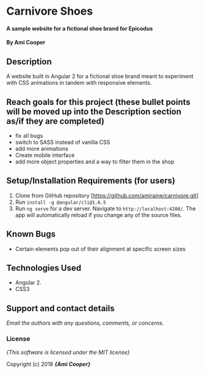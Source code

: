 # Carnivore Shoes

#### A sample website for a fictional shoe brand for Epicodus

#### By **Ami Cooper**

## Description
A website built in Angular 2 for a fictional shoe brand meant to experiment with CSS animations in tandem with responsive elements.

## Reach goals for this project (these bullet points will be moved up into the Description section as/if they are completed)
  * fix all bugs
  * switch to SASS instead of vanilla CSS
  * add more animations
  * Create mobile interface
  * add more object properties and a way to filter them in the shop

## Setup/Installation Requirements (for users)
1. Clone from GitHub repository [https://github.com/amiraine/carnivore.git]
2. Run `install -g @angular/cli@1.6.5`
4. Run `ng serve` for a dev server. Navigate to `http://localhost:4200/`. The app will automatically reload if you change any of the source files.

## Known Bugs
* Certain elements pop out of their alignment at specific screen sizes

## Technologies Used
  * Angular 2.
  * CSS3

## Support and contact details

_Email the authors with any questions, comments, or concerns._

### License

*{This software is licensed under the MIT license}*

Copyright (c) 2018 **_{Ami Cooper}_**
